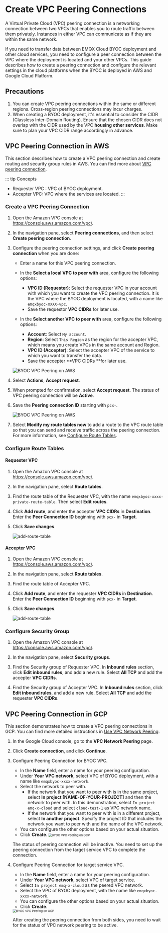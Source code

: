 # Create VPC Peering Connections

A Virtual Private Cloud (VPC) peering connection is a networking connection between two VPCs that enables you to route traffic between them privately. Instances in either VPC can communicate as if they are within the same network. 

If you need to transfer data between EMQX Cloud BYOC deployment and other cloud services, you need to configure a peer connection between the VPC where the deployment is located and your other VPCs. This guide describes how to create a peering connection and configure the relevant settings in the cloud platforms when the BYOC is deployed in AWS and Google Cloud Platform.

## Precautions

1. You can create VPC peering connections within the same or different regions. Cross-region peering connections may incur charges.
2. When creating a BYOC deployment, it's essential to consider the CIDR (Classless Inter-Domain Routing). Ensure that the chosen CIDR does not overlap with the CIDR used by the VPC **housing other services**. Make sure to plan your VPC CIDR range accordingly in advance.


## VPC Peering Connection in AWS

This section describes how to create a VPC peering connection and create routing and security group rules in AWS. You can find more about [VPC peering connection](https://docs.aws.amazon.com/vpc/latest/peering/working-with-vpc-peering.html).

::: tip Concepts
- Requester VPC : VPC of BYOC deployment.
- Accepter VPC: VPC where the services are located.
:::

### Create a VPC Peering Connection

1. Open the Amazon VPC console at https://console.aws.amazon.com/vpc/. 

2. In the navigation pane, select **Peering connections**, and then select **Create peering connection**.

3. Configure the peering connection settings, and click **Create peering connection** when you are done:

    * Enter a name for this VPC peering connection.
    * In the **Select a local VPC to peer with** area, configure the following options:
      * **VPC ID (Requester)**: Select the requester VPC in your account with which you want to create the VPC peering connection. It is the VPC where the BYOC deployment is located, with a name like `emqxbyoc-XXXX-vpc`.
      * Save the requestor **VPC CIDRs** for later use.

    * In the **Select another VPC to peer with** area, configure the following options:
      * **Account**: Select `My account`.
      * **Region**: Select `This Region` as the region for the accepter VPC, which means you create VPCs in the same account and Region.
      * **VPC ID (Accepter)**: Select the accepter VPC of the service to which you want to transfer the data.
      * Save the accepter **VPC CIDRs **for later use.


    ![BYOC VPC Peering on AWS](_assets/byoc_vpc_peering_aws.png)

4. Select **Actions**, **Accept request**. 

5. When prompted for confirmation, select **Accept request**. The status of VPC peering connection will be **Active**.

6. Save the **Peering connection ID** starting with `pcx-`.

    ![BYOC VPC Peering on AWS](_assets/byoc_vpc_peering_aws_ok.png)

7. Select **Modify my route tables now** to add a route to the VPC route table so that you can send and receive traffic across the peering connection. For more information, see [Configure Route Tables](#configure-route-tables).

### Configure Route Tables

#### Requester VPC

1. Open the Amazon VPC console at https://console.aws.amazon.com/vpc/.

2. In the navigation pane, select **Route tables**. 

3. Find the route table of the Requester VPC, with the name `emqxbyoc-xxxx-private-route-table`. Then select **Edit routes**.

4. Click **Add route**, and enter the accepter **VPC CIDRs** in **Destination**. Enter the **Peer Connection ID** beginning with `pcx-` in **Target**.

5. Click **Save changes**.

    ![add-route-table](./_assets/byoc_add_aws_route_tables_1.png)


#### Accepter VPC

1. Open the Amazon VPC console at https://console.aws.amazon.com/vpc/.

2. In the navigation pane, select **Route tables**. 

3. Find the route table of Accepter VPC.

4. Click **Add route**, and enter the requester **VPC CIDRs** in **Destination**. Enter the **Peer Connection ID** beginning with `pcx-` in **Target**.

5. Click **Save changes**.

    ![add-route-table](./_assets/byoc_add_aws_route_tables_2.png)


### Configure Security Group

1. Open the Amazon VPC console at https://console.aws.amazon.com/vpc/.

2. In the navigation pane, select **Security groups**. 

3. Find the Security group of Requester VPC. In **Inbound rules** section, click **Edit inbound rules**, and add a new rule. Select **All TCP** and add the accepter **VPC CIDRs**.

4. Find the Security group of Accepter VPC. In **Inbound rules** section, click **Edit inbound rules**, and add a new rule. Select **All TCP** and add the requester **VPC CIDRs**.

## VPC Peering Connection in GCP

This section demonstrates how to create a VPC peering connections in GCP. You can find more detailed instructions in [Use VPC Network Peering](https://cloud.google.com/vpc/docs/using-vpc-peering).

1. In the Google Cloud console, go to the **VPC Network Peering** page. 

2. Click **Create connection**, and click **Continue**.

3. Configure Peering Connection for BYOC VPC.
    * In the **Name** field, enter a name for your peering configuration.
    * Under **Your VPC network**, select VPC of BYOC deployment, with a name like `emqxbyoc-xxxx-network`.
    * Select the network to peer with. 
      * If the network that you want to peer with is in the same project, select **In project [NAME-OF-YOUR-PROJECT]** and then the network to peer with. In this demonstration, select `In project emq-x-cloud` and select `cloud-test-1` as VPC network name.
      * If the network that you want to peer with is in a different project, select **In another project**. Specify the project ID that includes the network you want to peer with and the name of the VPC network.
    * You can configure the other options based on your actual situation.
    * Click **Create**.
      <img src="_assets/byoc_vpc_peering_gcp_1.png" alt="BYOC VPC Peering on GCP" style="zoom:67%;" />

    The status of peering connection will be inactive. You need to set up the peering connection from the target service VPC to complete the connection.

4. Configure Peering Connection for target service VPC.
    * In the **Name** field, enter a name for your peering configuration.
    * Under **Your VPC network**, select VPC of target service.
    * Select `In project emq-x-cloud` as the peered VPC network. 
    * Select the VPC of BYOC deployment, with the name like `emqxbyoc-xxxx-network`.
    * You can configure the other options based on your actual situation.
    * Click **Create**.
    <img src="_assets/byoc_vpc_peering_gcp_2.png" alt="BYOC VPC Peering on GCP" style="zoom:67%;" />

    After creating the peering connection from both sides, you need to wait for the status of VPC network peering to be active.
